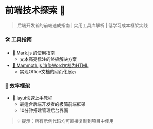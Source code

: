 # 前端技术探索 🎨

> 后端开发者的前端速成指南 | 实用工具库解析 | 低学习成本框架实践

### 🛠️ 工具指南
- [🎨 Mark.js 的使用指南](/front/mark-js)  
  - 文本高亮标注的终极解决方案
- [📄 Mammoth.js 渲染Word文档为HTML](/front/Mammoth-js)  
  - 实现Office文档的网页化展示

### 🚀 效率框架
- [🚀 layui快速上手教程](/front/layui-admin)  
  - 最适合后端开发者的极简前端框架  
  - 10分钟搭建管理后台界面

> 💡 提示：所有示例代码均可直接复制到项目中使用